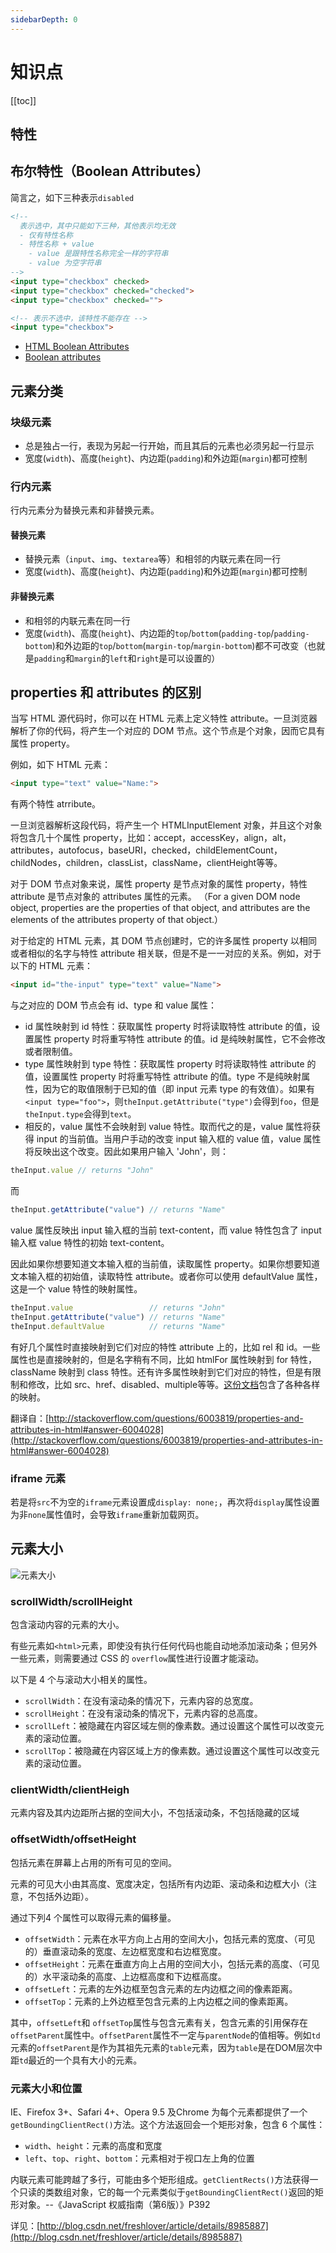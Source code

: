 ```yaml
---
sidebarDepth: 0
---
```


# 知识点

[[toc]]

## 特性

## 布尔特性（Boolean Attributes）

简言之，如下三种表示`disabled`

```html
<!--
  表示选中，其中只能如下三种，其他表示均无效
  - 仅有特性名称
  - 特性名称 + value
    - value 是跟特性名称完全一样的字符串
    - value 为空字符串
-->
<input type="checkbox" checked>
<input type="checkbox" checked="checked">
<input type="checkbox" checked="">

<!-- 表示不选中，该特性不能存在 -->
<input type="checkbox">
```

- [HTML Boolean Attributes](http://www.xiaocaoge.com/html-boolean-attributes.html)
- [Boolean attributes](https://html.spec.whatwg.org/multipage/common-microsyntaxes.html#boolean-attributes)

## 元素分类

### 块级元素

- 总是独占一行，表现为另起一行开始，而且其后的元素也必须另起一行显示
- 宽度(`width`)、高度(`height`)、内边距(`padding`)和外边距(`margin`)都可控制

### 行内元素

行内元素分为替换元素和非替换元素。

#### 替换元素

- 替换元素（`input`、`img`、`textarea`等）和相邻的内联元素在同一行
- 宽度(`width`)、高度(`height`)、内边距(`padding`)和外边距(`margin`)都可控制

#### 非替换元素

- 和相邻的内联元素在同一行
- 宽度(`width`)、高度(`height`)、内边距的`top`/`bottom`(`padding-top`/`padding-bottom`)和外边距的`top`/`bottom`(`margin-top`/`margin-bottom`)都不可改变（也就是`padding`和`margin`的`left`和`right`是可以设置的）

## properties 和 attributes 的区别

当写 HTML 源代码时，你可以在 HTML 元素上定义特性 attribute。一旦浏览器解析了你的代码，将产生一个对应的 DOM 节点。这个节点是个对象，因而它具有属性 property。

例如，如下 HTML 元素：

```html
<input type="text" value="Name:">
```

有两个特性 atrribute。

一旦浏览器解析这段代码，将产生一个 HTMLInputElement 对象，并且这个对象将包含几十个属性 property，比如：accept，accessKey，align，alt，attributes，autofocus，baseURI，checked，childElementCount，childNodes，children，classList，className，clientHeight等等。

对于 DOM 节点对象来说，属性 property 是节点对象的属性 property，特性 attribute 是节点对象的 attributes 属性的元素。
（For a given DOM node object, properties are the properties of that object, and attributes are the elements of the attributes property of that object.）

对于给定的 HTML 元素，其 DOM 节点创建时，它的许多属性 property 以相同或者相似的名字与特性 attribute 相关联，但是不是一一对应的关系。例如，对于以下的 HTML 元素：

```html
<input id="the-input" type="text" value="Name">
```

与之对应的 DOM 节点会有 id、type 和 value 属性：

- id 属性映射到 id 特性：获取属性 property 时将读取特性 attribute 的值，设置属性 property 时将重写特性 attribute 的值。id 是纯映射属性，它不会修改或者限制值。
- type 属性映射到 type 特性：获取属性 property 时将读取特性 attribute 的值，设置属性 property 时将重写特性 attribute 的值。type 不是纯映射属性，因为它的取值限制于已知的值（即 input 元素 type 的有效值）。如果有`<input type="foo">`，则`theInput.getAttribute("type")`会得到`foo`，但是`theInput.type`会得到`text`。
- 相反的，value 属性不会映射到 value 特性。取而代之的是，value 属性将获得 input 的当前值。当用户手动的改变 input 输入框的 value 值，value 属性将反映出这个改变。因此如果用户输入 'John'，则：

```js
theInput.value // returns "John"
```

而

```js
theInput.getAttribute("value") // returns "Name"
```

value 属性反映出 input 输入框的当前 text-content，而 value 特性包含了 input 输入框 value 特性的初始 text-content。

因此如果你想要知道文本输入框的当前值，读取属性 property。如果你想要知道文本输入框的初始值，读取特性 attribute。或者你可以使用 defaultValue 属性，这是一个 value 特性的映射属性。

```js
theInput.value                 // returns "John"
theInput.getAttribute("value") // returns "Name"
theInput.defaultValue          // returns "Name"
```

有好几个属性时直接映射到它们对应的特性 attribute 上的，比如 rel 和 id。一些属性也是直接映射的，但是名字稍有不同，比如 htmlFor 属性映射到 for 特性，className 映射到 class 特性。还有许多属性映射到它们对应的特性，但是有限制和修改，比如 src、href、disabled、multiple等等。[这份文档](https://www.w3.org/TR/html5/infrastructure.html#reflect)包含了各种各样的映射。

翻译自：[http://stackoverflow.com/questions/6003819/properties-and-attributes-in-html#answer-6004028](http://stackoverflow.com/questions/6003819/properties-and-attributes-in-html#answer-6004028)

### iframe 元素

若是将`src`不为空的`iframe`元素设置成`display: none;`，再次将`display`属性设置为非`none`属性值时，会导致`iframe`重新加载网页。

## 元素大小

![元素大小](./element-size.gif)

### scrollWidth/scrollHeight

包含滚动内容的元素的大小。

有些元素如`<html>`元素，即使没有执行任何代码也能自动地添加滚动条；但另外一些元素，则需要通过 CSS 的
`overflow`属性进行设置才能滚动。

以下是 4 个与滚动大小相关的属性。

- `scrollWidth`：在没有滚动条的情况下，元素内容的总宽度。
- `scrollHeight`：在没有滚动条的情况下，元素内容的总高度。
- `scrollLeft`：被隐藏在内容区域左侧的像素数。通过设置这个属性可以改变元素的滚动位置。
- `scrollTop`：被隐藏在内容区域上方的像素数。通过设置这个属性可以改变元素的滚动位置。

### clientWidth/clientHeigh

元素内容及其内边距所占据的空间大小，不包括滚动条，不包括隐藏的区域

### offsetWidth/offsetHeight

包括元素在屏幕上占用的所有可见的空间。

元素的可见大小由其高度、宽度决定，包括所有内边距、滚动条和边框大小（注意，不包括外边距）。

通过下列4 个属性可以取得元素的偏移量。

- `offsetWidth`：元素在水平方向上占用的空间大小，包括元素的宽度、（可见的）垂直滚动条的宽度、左边框宽度和右边框宽度。
- `offsetHeight`：元素在垂直方向上占用的空间大小，包括元素的高度、（可见的）水平滚动条的高度、上边框高度和下边框高度。
- `offsetLeft`：元素的左外边框至包含元素的左内边框之间的像素距离。
- `offsetTop`：元素的上外边框至包含元素的上内边框之间的像素距离。

其中，`offsetLeft`和 `offsetTop`属性与包含元素有关，包含元素的引用保存在`offsetParent`属性中。`offsetParent`属性不一定与`parentNode`的值相等。例如`td`元素的`offsetParent`是作为其祖先元素的`table`元素，因为`table`是在DOM层次中距`td`最近的一个具有大小的元素。

### 元素大小和位置

IE、Firefox 3+、Safari 4+、Opera 9.5 及Chrome 为每个元素都提供了一个`getBoundingClientRect()`方法。这个方法返回会一个矩形对象，包含 6 个属性：

- `width`、`height`：元素的高度和宽度
- `left`、`top`、`right`、`bottom`：元素相对于视口左上角的位置

内联元素可能跨越了多行，可能由多个矩形组成。`getClientRects()`方法获得一个只读的类数组对象，它的每一个元素类似于`getBoundingClientRect()`返回的矩形对象。--《JavaScript 权威指南（第6版）》P392

详见：[http://blog.csdn.net/freshlover/article/details/8985887](http://blog.csdn.net/freshlover/article/details/8985887)
